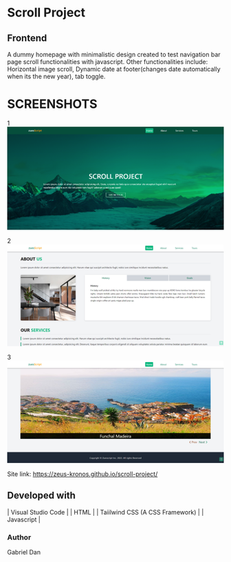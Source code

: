 # Scroll Project

## Frontend

A dummy homepage with minimalistic design created to test navigation bar page scroll functionalities with javascript.
Other functionalities include: Horizontal image scroll, Dynamic date at footer(changes date automatically when its the new year), tab toggle. 

# SCREENSHOTS

1
![](./heroimage.png)

2
![](./aboutpage.png)

3
![](./togglexfooter.png)

Site link: https://zeus-kronos.github.io/scroll-project/

## Developed with
| Visual Studio Code | | HTML | | Taiilwind CSS (A CSS Framework) | | Javascript |

### Author
Gabriel Dan
